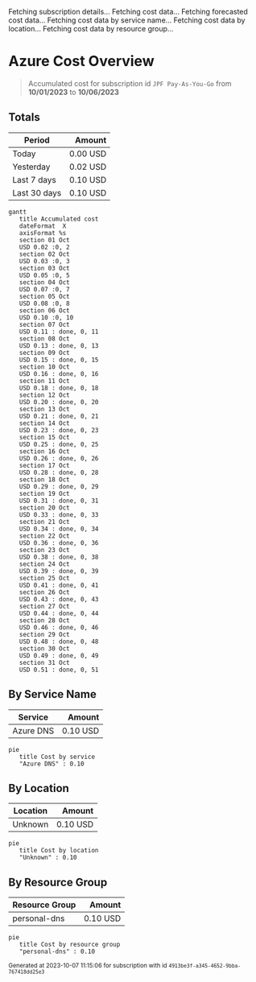 Fetching subscription details...
Fetching cost data...
Fetching forecasted cost data...
Fetching cost data by service name...
Fetching cost data by location...
Fetching cost data by resource group...
# Azure Cost Overview

> Accumulated cost for subscription id `JPF Pay-As-You-Go` from **10/01/2023** to **10/06/2023**

## Totals

|Period|Amount|
|---|---:|
|Today|0.00 USD|
|Yesterday|0.02 USD|
|Last 7 days|0.10 USD|
|Last 30 days|0.10 USD|

```mermaid
gantt
   title Accumulated cost
   dateFormat  X
   axisFormat %s
   section 01 Oct
   USD 0.02 :0, 2
   section 02 Oct
   USD 0.03 :0, 3
   section 03 Oct
   USD 0.05 :0, 5
   section 04 Oct
   USD 0.07 :0, 7
   section 05 Oct
   USD 0.08 :0, 8
   section 06 Oct
   USD 0.10 :0, 10
   section 07 Oct
   USD 0.11 : done, 0, 11
   section 08 Oct
   USD 0.13 : done, 0, 13
   section 09 Oct
   USD 0.15 : done, 0, 15
   section 10 Oct
   USD 0.16 : done, 0, 16
   section 11 Oct
   USD 0.18 : done, 0, 18
   section 12 Oct
   USD 0.20 : done, 0, 20
   section 13 Oct
   USD 0.21 : done, 0, 21
   section 14 Oct
   USD 0.23 : done, 0, 23
   section 15 Oct
   USD 0.25 : done, 0, 25
   section 16 Oct
   USD 0.26 : done, 0, 26
   section 17 Oct
   USD 0.28 : done, 0, 28
   section 18 Oct
   USD 0.29 : done, 0, 29
   section 19 Oct
   USD 0.31 : done, 0, 31
   section 20 Oct
   USD 0.33 : done, 0, 33
   section 21 Oct
   USD 0.34 : done, 0, 34
   section 22 Oct
   USD 0.36 : done, 0, 36
   section 23 Oct
   USD 0.38 : done, 0, 38
   section 24 Oct
   USD 0.39 : done, 0, 39
   section 25 Oct
   USD 0.41 : done, 0, 41
   section 26 Oct
   USD 0.43 : done, 0, 43
   section 27 Oct
   USD 0.44 : done, 0, 44
   section 28 Oct
   USD 0.46 : done, 0, 46
   section 29 Oct
   USD 0.48 : done, 0, 48
   section 30 Oct
   USD 0.49 : done, 0, 49
   section 31 Oct
   USD 0.51 : done, 0, 51
```

## By Service Name

|Service|Amount|
|---|---:|
|Azure DNS|0.10 USD|

```mermaid
pie
   title Cost by service
   "Azure DNS" : 0.10
```

## By Location

|Location|Amount|
|---|---:|
|Unknown|0.10 USD|

```mermaid
pie
   title Cost by location
   "Unknown" : 0.10
```

## By Resource Group

|Resource Group|Amount|
|---|---:|
|personal-dns|0.10 USD|

```mermaid
pie
   title Cost by resource group
   "personal-dns" : 0.10
```

<sup>Generated at 2023-10-07 11:15:06 for subscription with id `4913be3f-a345-4652-9bba-767418dd25e3`</sup>

